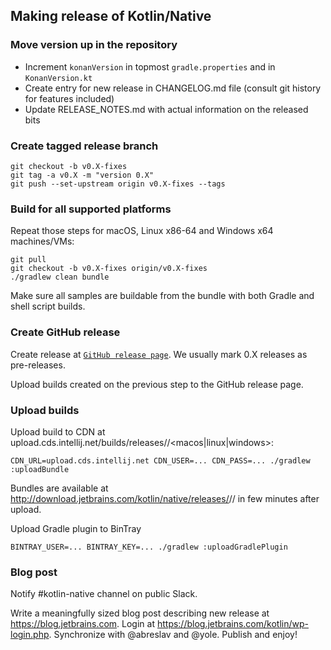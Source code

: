## Making release of Kotlin/Native ##

### Move version up in the repository ###

   * Increment `konanVersion` in topmost `gradle.properties` and in `KonanVersion.kt`
   * Create entry for new release in CHANGELOG.md file (consult git history for features included)
   * Update RELEASE_NOTES.md with actual information on the released bits

### Create tagged release branch ###

    git checkout -b v0.X-fixes
    git tag -a v0.X -m "version 0.X"
    git push --set-upstream origin v0.X-fixes --tags

### Build for all supported platforms ###

Repeat those steps for macOS, Linux x86-64 and Windows x64 machines/VMs:

    git pull
    git checkout -b v0.X-fixes origin/v0.X-fixes
    ./gradlew clean bundle

Make sure all samples are buildable from the bundle with both Gradle and shell script builds.

### Create GitHub release ###

 Create release at [`GitHub release page`](https://github.com/JetBrains/kotlin-native/releases).
We usually mark 0.X releases as pre-releases.

 Upload builds created on the previous step to the GitHub release page.


### Upload builds ###

 Upload build to CDN at upload.cds.intellij.net/builds/releases/<version>/<macos|linux|windows>:
 
    CDN_URL=upload.cds.intellij.net CDN_USER=... CDN_PASS=... ./gradlew :uploadBundle
 
Bundles are available at http://download.jetbrains.com/kotlin/native/releases/<version>/<platform>/<build>
in few minutes after upload.

 Upload Gradle plugin to BinTray

    BINTRAY_USER=... BINTRAY_KEY=... ./gradlew :uploadGradlePlugin

### Blog post ###
 
 Notify #kotlin-native channel on public Slack.
 
 Write a meaningfully sized blog post describing new release at https://blog.jetbrains.com.
Login at https://blog.jetbrains.com/kotlin/wp-login.php. Synchronize with @abreslav and @yole.
Publish and enjoy!
 
